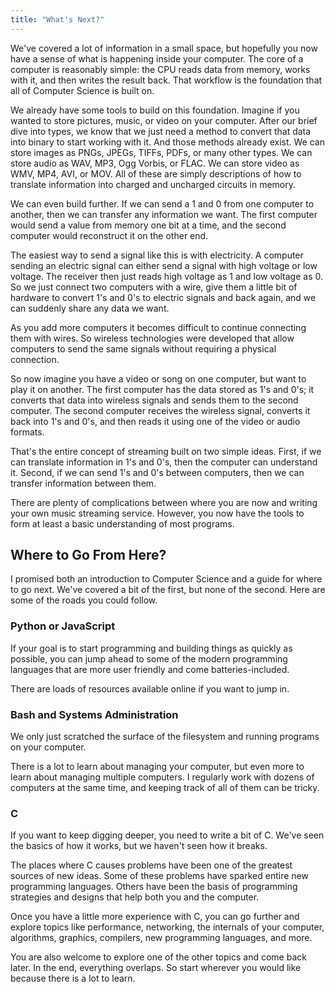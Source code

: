 ```yaml
---
title: "What's Next?"
---
```


We've covered a lot of information in a small space, but hopefully you now have
a sense of what is happening inside your computer. The core of a computer is
reasonably simple: the CPU reads data from memory, works with it, and then
writes the result back. That workflow is the foundation that all of Computer
Science is built on.

We already have some tools to build on this foundation. Imagine if you wanted to
store pictures, music, or video on your computer. After our brief dive into
types, we know that we just need a method to convert that data into binary to start
working with it. And those methods already exist. We can store images as PNGs, JPEGs,
TIFFs, PDFs, or many other types. We can store audio as WAV, MP3, Ogg Vorbis, or
FLAC. We can store video as WMV, MP4, AVI, or MOV. All of these are simply
descriptions of how to translate information into charged and uncharged circuits
in memory.

We can even build further. If we can send a 1 and 0 from one computer to
another, then we can transfer any information we want. The first computer would
send a value from memory one bit at a time, and the second computer would
reconstruct it on the other end.

The easiest way to send a signal like this is with electricity. A computer
sending an electric signal can either send a signal with high voltage or low
voltage. The receiver then just reads high voltage as 1 and low voltage as 0.
So we just connect two computers with a wire, give them a little bit of hardware
to convert 1's and 0's to electric signals and back again, and we can suddenly
share any data we want.

As you add more computers it becomes difficult to continue connecting them with
wires. So wireless technologies were developed that allow computers to send the
same signals without requiring a physical connection.

So now imagine you have a video or song on one computer, but want to play it on
another. The first computer has the data stored as 1's and 0's; it converts that
data into wireless signals and sends them to the second computer. The second
computer receives the wireless signal, converts it back into 1's and 0's, and
then reads it using one of the video or audio formats.

That's the entire concept of streaming built on two simple ideas. First, if we can
translate information in 1's and 0's, then the computer can understand it.
Second, if we can send 1's and 0's between computers, then we can transfer
information between them.

There are plenty of complications between where you are now and writing your own
music streaming service. However, you now have the tools to form at least a
basic understanding of most programs.

## Where to Go From Here?

I promised both an introduction to Computer Science and a guide for where to go
next. We've covered a bit of the first, but none of the second. Here are some of
the roads you could follow.

### Python or JavaScript

If your goal is to start programming and building things as quickly as possible,
you can jump ahead to some of the modern programming languages that are more
user friendly and come batteries-included.

There are loads of resources available online if you want to jump in.

### Bash and Systems Administration

We only just scratched the surface of the filesystem and running programs on
your computer.

There is a lot to learn about managing your computer, but even more to learn
about managing multiple computers. I regularly work with dozens of computers at
the same time, and keeping track of all of them can be tricky.

### C

If you want to keep digging deeper, you need to write a bit of C. We've seen the
basics of how it works, but we haven't seen how it breaks.

The places where C causes problems have been one of the greatest sources of new
ideas. Some of these problems have sparked entire new programming languages.
Others have been the basis of programming strategies and designs that help both
you and the computer.

Once you have a little more experience with C, you can go further and explore
topics like performance, networking, the internals of your computer, algorithms,
graphics, compilers, new programming languages, and more.

You are also welcome to explore one of the other topics and come back later. In
the end, everything overlaps. So start wherever you would like because there is
a lot to learn.
